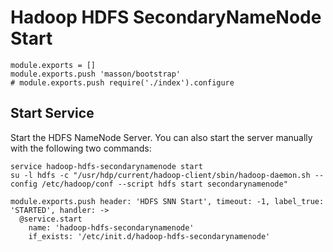 
# Hadoop HDFS SecondaryNameNode Start

    module.exports = []
    module.exports.push 'masson/bootstrap'
    # module.exports.push require('./index').configure

## Start Service

Start the HDFS NameNode Server. You can also start the server manually with the
following two commands:

```
service hadoop-hdfs-secondarynamenode start
su -l hdfs -c "/usr/hdp/current/hadoop-client/sbin/hadoop-daemon.sh --config /etc/hadoop/conf --script hdfs start secondarynamenode"
```

    module.exports.push header: 'HDFS SNN Start', timeout: -1, label_true: 'STARTED', handler: ->
      @service.start
        name: 'hadoop-hdfs-secondarynamenode'
        if_exists: '/etc/init.d/hadoop-hdfs-secondarynamenode'
